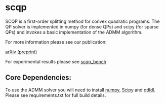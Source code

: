 # scqp
SCQP is a first-order splitting method for convex quadratic programs. The QP solver is implemented in numpy (for dense QPs) and scipy (for sparse QPs) and invokes a basic implementation of the ADMM algorithm.

For more information please see our publication:

[arXiv (preprint)](https://arxiv.org/abs/2308.08232)

For experimental results please see [scqp_bench](https://github.com/ipo-lab/scqp_bench)

## Core Dependencies:
To use the ADMM solver you will need to install [numpy](https://numpy.org),  [Scipy](https://scipy.org) and [qdldl](https://github.com/osqp/qdldl-python).
Please see requirements.txt for full build details.
